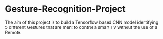 # Gesture-Recognition-Project
The aim of this project is to build a Tensorflow based CNN model identifying 5 different Gestures that are ment to control a smart TV without the use of a Remote.
